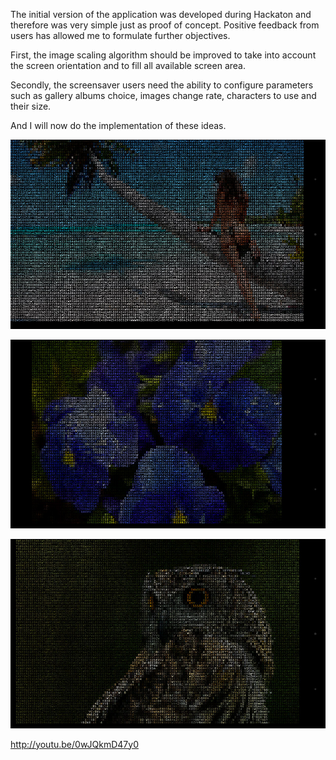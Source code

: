 The initial version of the application was developed during Hackaton and therefore was very simple just as proof of concept. Positive feedback from users has allowed me to formulate further objectives.

First, the image scaling algorithm should be improved to take into account the screen orientation and to fill all available screen area.

Secondly, the screensaver users need the ability to configure parameters such as gallery albums choice, images change rate, characters to use and their size.

And I will now do the implementation of these ideas.

![First iteration demo image 1](../project_images/iteration1_sample1.jpg?raw=true "First iteration demo image 1")

![First iteration demo image 2](../project_images/iteration1_sample2.jpg?raw=true "First iteration demo image 2")

![First iteration demo image 3](../project_images/iteration1_sample3.jpg?raw=true "First iteration demo image 3")

http://youtu.be/0wJQkmD47y0
